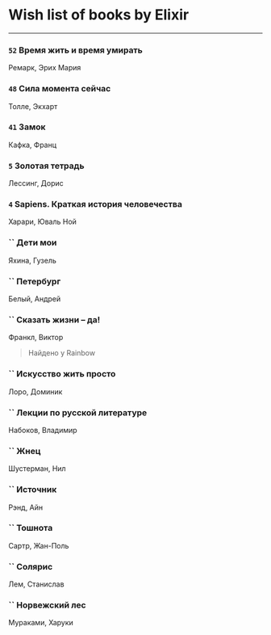 # Wish list of books by Elixir
---

### `52` Время жить и время умирать
Ремарк, Эрих Мария

### `48` Сила момента сейчас
Толле, Экхарт

### `41` Замок
Кафка, Франц

### `5` Золотая тетрадь
Лессинг, Дорис

### `4` Sapiens. Краткая история человечества
Харари, Юваль Ной

### `` Дети мои
Яхина, Гузель

### `` Петербург
Белый, Андрей

### `` Сказать жизни – да!
Франкл, Виктор
> Найдено у Rainbow

### `` Искусство жить просто
Лоро, Доминик

### `` Лекции по русской литературе
Набоков, Владимир

### `` Жнец
Шустерман, Нил

### `` Источник
Рэнд, Айн

### `` Тошнота
Сартр, Жан-Поль

### `` Солярис
Лем, Станислав

### `` Норвежский лес
Мураками, Харуки

